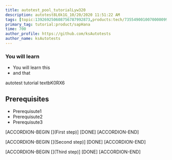 ```yaml
---
title: autotest_pool_tutorialLyw320
description: autotest8L6k1G_10/20/2020 11:51:22 AM
tags: [topic:139269250608756787992873,products:tech/73554900100700000996,tutorial:experience/advanced]
primary_tag: tutorial:product/sapHana
time: 700
author_profile: https://github.com/ksAutotests
author_name: ksAutotests
---
```

### You will learn
- You will learn this
- and that

autotest tutorial textbK0RX6

## Prerequisites
- Prerequisute1
- Prerequisute2
- Prerequisute3

[ACCORDION-BEGIN [](First step)]
[DONE]
[ACCORDION-END]

[ACCORDION-BEGIN [](Second step)]
[DONE]
[ACCORDION-END]

[ACCORDION-BEGIN [](Third step)]
[DONE]
[ACCORDION-END]

